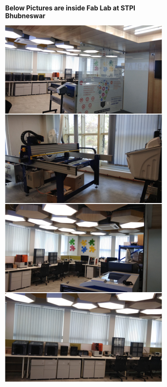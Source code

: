## Below Pictures are inside Fab Lab at STPI Bhubneswar

![Inside Fab Lab](img/in2.jpg)
![Inside Fab Lab](img/in3.jpg)
![Inside Fab Lab](img/in4.jpg)
![Inside Fab Lab](img/in5.jpg)
